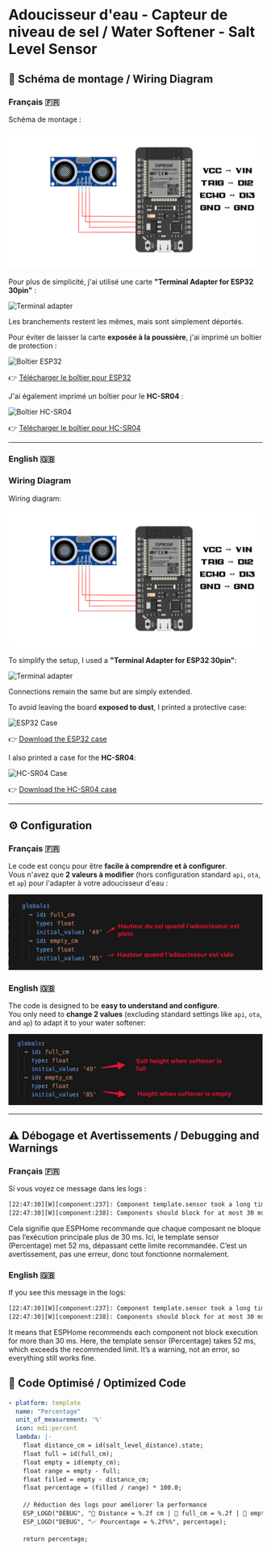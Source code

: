 # Adoucisseur d'eau - Capteur de niveau de sel / Water Softener - Salt Level Sensor

## 🔧 Schéma de montage / Wiring Diagram

### Français 🇫🇷
Schéma de montage :

![Schéma de montage](images/schema.png)

Pour plus de simplicité, j'ai utilisé une carte **"Terminal Adapter for ESP32 30pin"** :  

![Terminal adapter](https://www.theengineerstore.in/cdn/shop/products/3-2-314x252.jpg)

Les branchements restent les mêmes, mais sont simplement déportés.

Pour éviter de laisser la carte **exposée à la poussière**, j'ai imprimé un boîtier de protection :  

![Boîtier ESP32](https://media.printables.com/media/prints/595758/images/4744980_2a1c73e2-59dd-4ed8-b625-e7adb6d20a8e_5d2ce00b-0c34-46c5-a2e2-be2e6aeda27a/thumbs/inside/1280x960/jpg/img_20230927_164549.webp)  

👉 [Télécharger le boîtier pour ESP32](https://www.printables.com/model/595758-esp32-terminal-adapter-box)

J'ai également imprimé un boîtier pour le **HC-SR04** :  

![Boîtier HC-SR04](https://media.printables.com/media/prints/42552/images/423052_cc9efe81-82ce-43f4-9e3f-c54c1321e22a/thumbs/cover/320x240/jpg/img_20201002_154350.webp)  

👉 [Télécharger le boîtier pour HC-SR04](https://www.printables.com/model/42552-hc-sr04-minimal-case)

---

### English 🇬🇧
### Wiring Diagram

Wiring diagram:

![Wiring diagram](images/schema.png)

To simplify the setup, I used a **"Terminal Adapter for ESP32 30pin"**:  

![Terminal adapter](https://www.theengineerstore.in/cdn/shop/products/3-2-314x252.jpg)

Connections remain the same but are simply extended.

To avoid leaving the board **exposed to dust**, I printed a protective case:  

![ESP32 Case](https://media.printables.com/media/prints/595758/images/4744980_2a1c73e2-59dd-4ed8-b625-e7adb6d20a8e_5d2ce00b-0c34-46c5-a2e2-be2e6aeda27a/thumbs/inside/1280x960/jpg/img_20230927_164549.webp)  

👉 [Download the ESP32 case](https://www.printables.com/model/595758-esp32-terminal-adapter-box)

I also printed a case for the **HC-SR04**:  

![HC-SR04 Case](https://media.printables.com/media/prints/42552/images/423052_cc9efe81-82ce-43f4-9e3f-c54c1321e22a/thumbs/cover/320x240/jpg/img_20201002_154350.webp)  

👉 [Download the HC-SR04 case](https://www.printables.com/model/42552-hc-sr04-minimal-case)

---

## ⚙️ Configuration

### Français 🇫🇷
Le code est conçu pour être **facile à comprendre et à configurer**.  
Vous n'avez que **2 valeurs à modifier** (hors configuration standard `api`, `ota`, et `ap`) pour l'adapter à votre adoucisseur d'eau :  

![Configuration](images/config.png)

### English 🇬🇧
The code is designed to be **easy to understand and configure**.  
You only need to **change 2 values** (excluding standard settings like `api`, `ota`, and `ap`) to adapt it to your water softener:  

![Configuration](images/config_en.png)

---

## ⚠️ Débogage et Avertissements / Debugging and Warnings

### Français 🇫🇷
Si vous voyez ce message dans les logs :  

```bash
[22:47:30][W][component:237]: Component template.sensor took a long time for an operation (52 ms).
[22:47:30][W][component:238]: Components should block for at most 30 ms.
```
Cela signifie que ESPHome recommande que chaque composant ne bloque pas l’exécution principale plus de 30 ms.
Ici, le template sensor (Percentage) met 52 ms, dépassant cette limite recommandée.
C’est un avertissement, pas une erreur, donc tout fonctionne normalement.

### English 🇬🇧
If you see this message in the logs:

```bash
[22:47:30][W][component:237]: Component template.sensor took a long time for an operation (52 ms).
[22:47:30][W][component:238]: Components should block for at most 30 ms.
```

It means that ESPHome recommends each component not block execution for more than 30 ms.
Here, the template sensor (Percentage) takes 52 ms, which exceeds the recommended limit.
It’s a warning, not an error, so everything still works fine.

## 📝 Code Optimisé / Optimized Code
```yaml
- platform: template
  name: "Percentage"
  unit_of_measurement: '%'
  icon: mdi:percent
  lambda: |-
    float distance_cm = id(salt_level_distance).state;
    float full = id(full_cm);
    float empty = id(empty_cm);
    float range = empty - full;
    float filled = empty - distance_cm;
    float percentage = (filled / range) * 100.0;

    // Réduction des logs pour améliorer la performance
    ESP_LOGD("DEBUG", "📏 Distance = %.2f cm | 🎯 full_cm = %.2f | 🛑 empty_cm = %.2f", distance_cm, full, empty);
    ESP_LOGD("DEBUG", "✅ Pourcentage = %.2f%%", percentage);

    return percentage;
```